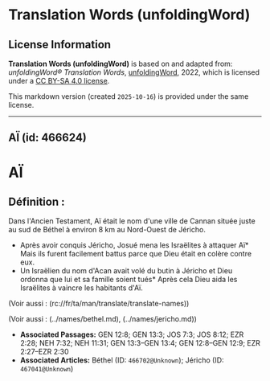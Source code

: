 # Translation Words (unfoldingWord)

## License Information

**Translation Words (unfoldingWord)** is based on and adapted from: _unfoldingWord® Translation Words_, [unfoldingWord](https://unfoldingword.org/utw), 2022, which is licensed under a [CC BY-SA 4.0 license](https://creativecommons.org/licenses/by-sa/4.0/legalcode.en).

This markdown version (created `2025-10-16`) is provided under the same license.



--------------------------------

## AÏ (id: 466624)

AÏ
==

Définition :
------------

Dans l'Ancien Testament, Aï était le nom d'une ville de Cannan située juste au sud de Béthel à environ 8 km au Nord\-Ouest de Jéricho.

* Après avoir conquis Jéricho, Josué mena les Israëlites à attaquer Aï\* Mais ils furent facilement battus parce que Dieu était en colère contre eux.
* Un Israëlien du nom d'Acan avait volé du butin à Jéricho et Dieu ordonna que lui et sa famille soient tués\* Après cela Dieu aida les Israëlites à vaincre les habitants d'Aï.

(Voir aussi : (rc://fr/ta/man/translate/translate\-names))

(Voir aussi : (../names/bethel.md), (../names/jericho.md))

* **Associated Passages:** GEN 12:8; GEN 13:3; JOS 7:3; JOS 8:12; EZR 2:28; NEH 7:32; NEH 11:31; GEN 13:3–GEN 13:4; GEN 12:8–GEN 12:9; EZR 2:27–EZR 2:30
* **Associated Articles:** Béthel (ID: `466702@Unknown`); Jéricho (ID: `467041@Unknown`)

